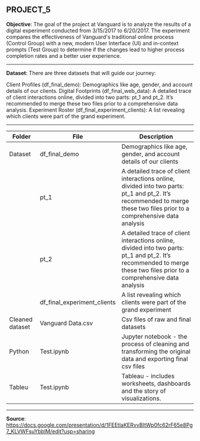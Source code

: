 ## PROJECT_5

**Objective**:
The goal of the project at Vanguard is to analyze the results of a digital experiment conducted from 3/15/2017 to 6/20/2017. The experiment compares the effectiveness of Vanguard's traditional online process (Control Group) with a new, modern User Interface (UI) and in-context prompts (Test Group) to determine if the changes lead to higher process completion rates and a better user experience.

---
**Dataset**:
There are three datasets that will guide our journey:

Client Profiles (df_final_demo): Demographics like age, gender, and account details of our clients.
Digital Footprints (df_final_web_data): A detailed trace of client interactions online, divided into two parts: pt_1 and pt_2. It’s recommended to merge these two files prior to a comprehensive data analysis.
Experiment Roster (df_final_experiment_clients): A list revealing which clients were part of the grand experiment.

---

| Folder | File | Description |
|-----------------|-----------------|-----------------|
| Dataset    | df_final_demo    |Demographics like age, gender, and account details of our clients     |
|     |pt_1     |A detailed trace of client interactions online, divided into two parts: pt_1 and pt_2. It’s recommended to merge these two files prior to a comprehensive data analysis |
|     |pt_2     |A detailed trace of client interactions online, divided into two parts: pt_1 and pt_2. It’s recommended to merge these two files prior to a comprehensive data analysis|
|     |df_final_experiment_clients    |A list revealing which clients were part of the grand experiment|
| Cleaned dataset   | Vanguard Data.csv    |Csv files of raw and final datasets     |
|Python   | Test.ipynb   |Jupyter notebook - the process of cleaning and transforming the original data and exporting final csv files|
|Tableu  | Test.ipynb   |Tableau - includes worksheets, dashboards and the story of visualizations.|

---
**Source**:
https://docs.google.com/presentation/d/1FEEtlaKERvvBItWp0fc62rF65e8Pg7_KLVWFsuYbblM/edit?usp=sharing
